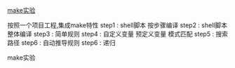 [make实验](https://agui93.github.io/2021/11/12/c-language/cmake/#make)


按照一个项目工程,集成make特性
step1 : shell脚本 按步骤编译
step2 : shell脚本 整体编译
step3 : 简单规则
step4 : 自定义变量 预定义变量 模式匹配
step5 : 搜索路径
step6 : 自动推导规则
step6 : 递归 

make实验


